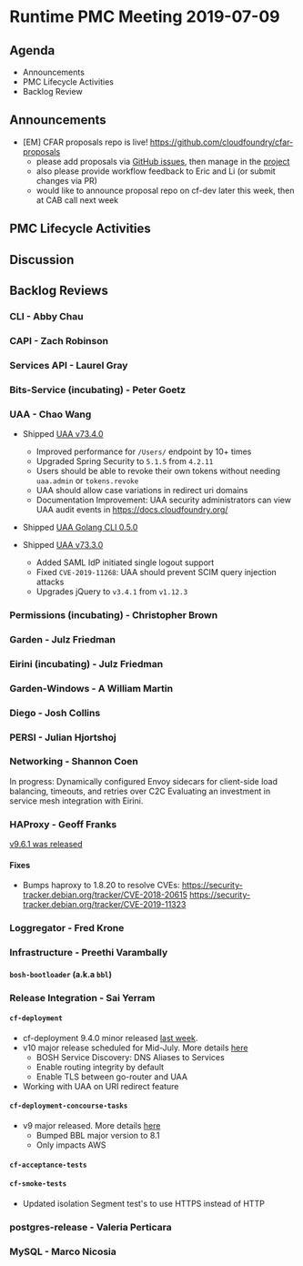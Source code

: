 # Runtime PMC Meeting 2019-07-09

## Agenda

* Announcements
* PMC Lifecycle Activities
* Backlog Review


## Announcements

- [EM] CFAR proposals repo is live! https://github.com/cloudfoundry/cfar-proposals
  - please add proposals via [GitHub issues](https://github.com/cloudfoundry/cfar-proposals/issues), then manage in the [project](https://github.com/cloudfoundry/cfar-proposals/projects/1)
  - also please provide workflow feedback to Eric and Li (or submit changes via PR)
  - would like to announce proposal repo on cf-dev later this week, then at CAB call next week


## PMC Lifecycle Activities


## Discussion



## Backlog Reviews

### CLI - Abby Chau


### CAPI - Zach Robinson


### Services API - Laurel Gray


### Bits-Service (incubating) - Peter Goetz


### UAA - Chao Wang

- Shipped [UAA v73.4.0](https://github.com/cloudfoundry/uaa-release/releases/tag/v73.4.0)
  - Improved performance for `/Users/` endpoint by 10+ times
  - Upgraded Spring Security to `5.1.5` from `4.2.11`
  - Users should be able to revoke their own tokens without needing `uaa.admin` or `tokens.revoke`
  - UAA should allow case variations in redirect uri domains
  - Documentation Improvement: UAA security administrators can view UAA audit events in https://docs.cloudfoundry.org/
  
- Shipped [UAA Golang CLI 0.5.0](https://github.com/cloudfoundry-incubator/uaa-cli/releases/tag/0.5.0)
  
- Shipped [UAA v73.3.0](https://github.com/cloudfoundry/uaa-release/releases/tag/v73.3.0)
  - Added SAML IdP initiated single logout support
  - Fixed `CVE-2019-11268`: UAA should prevent SCIM query injection attacks
  - Upgrades jQuery to `v3.4.1` from `v1.12.3`

### Permissions (incubating) - Christopher Brown


### Garden - Julz Friedman


### Eirini (incubating) - Julz Friedman


### Garden-Windows - A William Martin


### Diego - Josh Collins


### PERSI - Julian Hjortshoj


### Networking - Shannon Coen

In progress: Dynamically configured Envoy sidecars for client-side load balancing, timeouts, and retries over C2C
Evaluating an investment in service mesh integration with Eirini. 

### HAProxy - Geoff Franks

[v9.6.1 was released](https://github.com/cloudfoundry-incubator/haproxy-boshrelease/releases/tag/v9.6.1)

#### Fixes
- Bumps haproxy to 1.8.20 to resolve CVEs:
  https://security-tracker.debian.org/tracker/CVE-2018-20615
  https://security-tracker.debian.org/tracker/CVE-2019-11323

### Loggregator - Fred Krone


### Infrastructure - Preethi Varambally

#### `bosh-bootloader` (a.k.a `bbl`)


### Release Integration - Sai Yerram

#### `cf-deployment`

* cf-deployment 9.4.0 minor released [last week](https://github.com/cloudfoundry/cf-deployment/releases/tag/v9.4.0).
* v10 major release scheduled for Mid-July. More details [here](https://docs.google.com/document/d/1qWaFHcquPUaWrVWndJuWt-W_niflN2p4aVqvqy2EyM4/edit#)
  * BOSH Service Discovery: DNS Aliases to Services
  * Enable routing integrity by default
  * Enable TLS between go-router and UAA
* Working with UAA on URI redirect feature

#### `cf-deployment-concourse-tasks`

* v9 major released. More details [here](https://github.com/cloudfoundry/cf-deployment-concourse-tasks/releases/tag/v9.0.0)
   * Bumped BBL major version to 8.1
   * Only impacts AWS

#### `cf-acceptance-tests`

#### `cf-smoke-tests`
* Updated isolation Segment test's to use HTTPS instead of HTTP

### postgres-release - Valeria Perticara


### MySQL - Marco Nicosia
